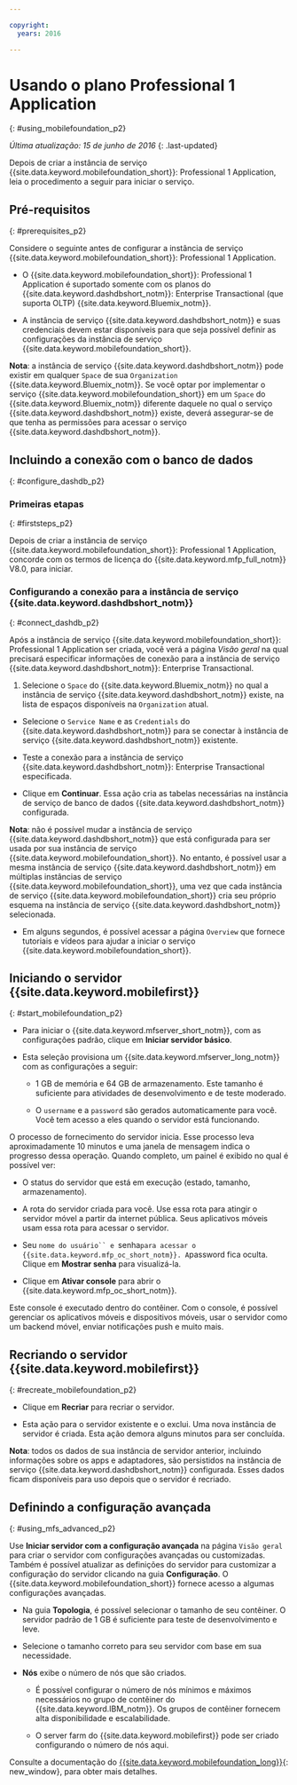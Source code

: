 ```yaml
---

copyright:
  years: 2016

---
```


#	Usando o plano Professional 1 Application
{: #using_mobilefoundation_p2}

*Última atualização: 15 de junho de 2016*
{: .last-updated}

Depois de criar a instância de serviço {{site.data.keyword.mobilefoundation_short}}: Professional 1 Application, leia o procedimento a seguir para iniciar o serviço.

## Pré-requisitos
{: #prerequisites_p2}

Considere o seguinte antes de configurar a instância de serviço {{site.data.keyword.mobilefoundation_short}}: Professional 1 Application.
* O {{site.data.keyword.mobilefoundation_short}}: Professional 1 Application é suportado somente com os planos do {{site.data.keyword.dashdbshort_notm}}: Enterprise Transactional (que suporta OLTP) {{site.data.keyword.Bluemix_notm}}.

* A instância de serviço {{site.data.keyword.dashdbshort_notm}} e suas credenciais devem estar disponíveis para que seja possível definir as configurações da instância de serviço {{site.data.keyword.mobilefoundation_short}}.

**Nota**: a instância de serviço {{site.data.keyword.dashdbshort_notm}} pode existir em qualquer `Space` de sua `Organization` {{site.data.keyword.Bluemix_notm}}. Se você optar por implementar o serviço {{site.data.keyword.mobilefoundation_short}} em um `Space` do {{site.data.keyword.Bluemix_notm}} diferente daquele no qual o serviço {{site.data.keyword.dashdbshort_notm}} existe, deverá assegurar-se de que tenha as permissões para acessar o serviço {{site.data.keyword.dashdbshort_notm}}.


## Incluindo a conexão com o banco de dados
{: #configure_dashdb_p2}

###  Primeiras etapas
{: #firststeps_p2}

Depois de criar a instância de serviço {{site.data.keyword.mobilefoundation_short}}: Professional 1 Application, concorde com os termos de licença do {{site.data.keyword.mfp_full_notm}} V8.0, para iniciar.

### Configurando a conexão para a instância de serviço {{site.data.keyword.dashdbshort_notm}}
{: #connect_dashdb_p2}

Após a instância de serviço {{site.data.keyword.mobilefoundation_short}}: Professional 1 Application ser criada, você verá a página *Visão geral* na qual precisará especificar informações de conexão para a instância de serviço {{site.data.keyword.dashdbshort_notm}}: Enterprise Transactional.

1.  Selecione o `Space` do {{site.data.keyword.Bluemix_notm}} no qual a instância de serviço {{site.data.keyword.dashdbshort_notm}} existe, na lista de espaços disponíveis na `Organization` atual.

+ Selecione o `Service Name` e as `Credentials` do {{site.data.keyword.dashdbshort_notm}} para se conectar à instância de serviço {{site.data.keyword.dashdbshort_notm}} existente.

+  Teste a conexão para a instância de serviço {{site.data.keyword.dashdbshort_notm}}: Enterprise Transactional especificada.

+  Clique em **Continuar**. Essa ação cria as tabelas necessárias na instância de serviço de banco de dados {{site.data.keyword.dashdbshort_notm}} configurada.

**Nota**: não é possível mudar a instância de serviço {{site.data.keyword.dashdbshort_notm}} que está configurada para ser usada por sua instância de serviço {{site.data.keyword.mobilefoundation_short}}. No entanto, é possível usar a mesma instância de serviço {{site.data.keyword.dashdbshort_notm}} em múltiplas instâncias de serviço {{site.data.keyword.mobilefoundation_short}}, uma vez que cada instância de serviço {{site.data.keyword.mobilefoundation_short}} cria seu próprio esquema na instância de serviço {{site.data.keyword.dashdbshort_notm}} selecionada.

* Em alguns segundos, é possível acessar a página `Overview` que fornece tutoriais e vídeos para ajudar a iniciar o serviço {{site.data.keyword.mobilefoundation_short}}.

## Iniciando o servidor {{site.data.keyword.mobilefirst}}
{: #start_mobilefoundation_p2}

* Para iniciar o {{site.data.keyword.mfserver_short_notm}}, com as configurações padrão, clique em **Iniciar servidor básico**.

* Esta seleção provisiona um {{site.data.keyword.mfserver_long_notm}} com as configurações a seguir:
    -  1 GB de memória e 64 GB de armazenamento. Este tamanho é suficiente para atividades de desenvolvimento e de teste moderado.

    -	O `username` e a `password` são gerados automaticamente para
você. Você tem acesso a eles quando o servidor está funcionando.

O processo de fornecimento do servidor inicia. Esse processo leva aproximadamente 10 minutos e uma
janela de mensagem indica o progresso dessa operação. Quando completo, um painel é exibido
no qual é possível ver:

  -	O status do servidor que está em execução (estado, tamanho, armazenamento).

  -	A rota do servidor criada para você. Use essa rota para atingir o servidor móvel a partir da internet
pública. Seus aplicativos móveis usam essa rota para acessar o servidor.

  -	Seu `nome do usuário`` e `senha` para acessar o {{site.data.keyword.mfp_oc_short_notm}}. A `password fica oculta. Clique em **Mostrar senha** para visualizá-la.

*	Clique em **Ativar console** para abrir o {{site.data.keyword.mfp_oc_short_notm}}.


Este console é executado dentro do contêiner. Com o console, é possível gerenciar os aplicativos móveis e dispositivos móveis, usar o servidor como um backend móvel, enviar notificações push e muito mais.

## Recriando o servidor {{site.data.keyword.mobilefirst}}
{: #recreate_mobilefoundation_p2}

*	Clique em **Recriar** para recriar o servidor.

* Esta ação para o servidor existente e o exclui. Uma nova instância de servidor é criada. Esta ação
demora alguns minutos para ser concluída.

**Nota**: todos os dados de sua instância de servidor anterior, incluindo informações sobre os apps e adaptadores, são persistidos na instância de serviço {{site.data.keyword.dashdbshort_notm}} configurada. Esses dados ficam disponíveis para uso depois que o servidor é recriado.

##	Definindo a configuração avançada
{: #using_mfs_advanced_p2}

Use **Iniciar servidor com a configuração avançada** na página `Visão geral` para criar o servidor com configurações avançadas ou customizadas. Também é possível
atualizar as definições do servidor para customizar a configuração do servidor clicando na
guia **Configuração**. O {{site.data.keyword.mobilefoundation_short}} fornece acesso a algumas configurações avançadas.

*	Na guia **Topologia**, é possível selecionar o tamanho de seu contêiner. O servidor padrão de 1 GB é suficiente para teste de desenvolvimento e leve.
  - Selecione o tamanho correto para seu servidor com base em sua necessidade.

  - **Nós** exibe o número de nós que são criados.
      - É possível configurar o número de nós mínimos e máximos necessários no grupo de contêiner do {{site.data.keyword.IBM_notm}}. Os grupos de contêiner fornecem alta
disponibilidade e escalabilidade.

      - O server farm do {{site.data.keyword.mobilefirst}} pode ser criado configurando o número de nós aqui.

Consulte a
documentação
do [{{site.data.keyword.mobilefoundation_long}}](https://www.ibm.com/support/knowledgecenter/SSHS8R_8.0.0/wl_welcome.html){: new_window}, para obter mais detalhes.

